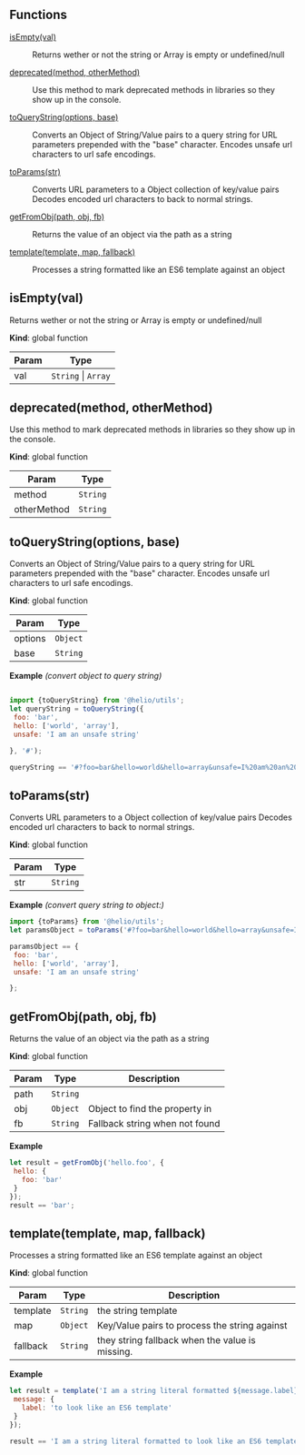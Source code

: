 ## Functions

<dl>
<dt><a href="#isEmpty">isEmpty(val)</a></dt>
<dd><p>Returns wether or not the string or Array is empty or undefined/null</p>
</dd>
<dt><a href="#deprecated">deprecated(method, otherMethod)</a></dt>
<dd><p>Use this method to mark deprecated methods in libraries so they show up in the console.</p>
</dd>
<dt><a href="#toQueryString">toQueryString(options, base)</a></dt>
<dd><p>Converts an Object of String/Value pairs to a query string for URL parameters prepended with the &quot;base&quot; character.
Encodes unsafe url characters to url safe encodings.</p>
</dd>
<dt><a href="#toParams">toParams(str)</a></dt>
<dd><p>Converts URL parameters to a Object collection of key/value pairs
Decodes encoded url characters to back to normal strings.</p>
</dd>
<dt><a href="#getFromObj">getFromObj(path, obj, fb)</a></dt>
<dd><p>Returns the value of an object via the path as a string</p>
</dd>
<dt><a href="#template">template(template, map, fallback)</a></dt>
<dd><p>Processes a string formatted like an ES6 template against an object</p>
</dd>
</dl>

<a name="isEmpty"></a>

## isEmpty(val)
Returns wether or not the string or Array is empty or undefined/null

**Kind**: global function  

| Param | Type |
| --- | --- |
| val | <code>String</code> \| <code>Array</code> | 

<a name="deprecated"></a>

## deprecated(method, otherMethod)
Use this method to mark deprecated methods in libraries so they show up in the console.

**Kind**: global function  

| Param | Type |
| --- | --- |
| method | <code>String</code> | 
| otherMethod | <code>String</code> | 

<a name="toQueryString"></a>

## toQueryString(options, base)
Converts an Object of String/Value pairs to a query string for URL parameters prepended with the "base" character.
Encodes unsafe url characters to url safe encodings.

**Kind**: global function  

| Param | Type |
| --- | --- |
| options | <code>Object</code> | 
| base | <code>String</code> | 

**Example** *(convert object to query string)*  
```js

import {toQueryString} from '@helio/utils';
let queryString = toQueryString({
 foo: 'bar',
 hello: ['world', 'array'],
 unsafe: 'I am an unsafe string'

}, '#');

queryString == '#?foo=bar&hello=world&hello=array&unsafe=I%20am%20an%20unsafe%20string';
```
<a name="toParams"></a>

## toParams(str)
Converts URL parameters to a Object collection of key/value pairs
Decodes encoded url characters to back to normal strings.

**Kind**: global function  

| Param | Type |
| --- | --- |
| str | <code>String</code> | 

**Example** *(convert query string to object:)*  
```js
import {toParams} from '@helio/utils';
let paramsObject = toParams('#?foo=bar&hello=world&hello=array&unsafe=I%20am%20an%20unsafe%20string');

paramsObject == {
 foo: 'bar',
 hello: ['world', 'array'],
 unsafe: 'I am an unsafe string'

};
```
<a name="getFromObj"></a>

## getFromObj(path, obj, fb)
Returns the value of an object via the path as a string

**Kind**: global function  

| Param | Type | Description |
| --- | --- | --- |
| path | <code>String</code> |  |
| obj | <code>Object</code> | Object to find the property in |
| fb | <code>String</code> | Fallback string when not found |

**Example**  
```js
let result = getFromObj('hello.foo', {
 hello: {
   foo: 'bar'
 }
});
result == 'bar';
```
<a name="template"></a>

## template(template, map, fallback)
Processes a string formatted like an ES6 template against an object

**Kind**: global function  

| Param | Type | Description |
| --- | --- | --- |
| template | <code>String</code> | the string template |
| map | <code>Object</code> | Key/Value pairs to process the string against |
| fallback | <code>String</code> | they string fallback when the value is missing. |

**Example**  
```js
let result = template('I am a string literal formatted ${message.label}.', {
 message: {
   label: 'to look like an ES6 template'
 }
});

result == 'I am a string literal formatted to look like an ES6 template.';
```
